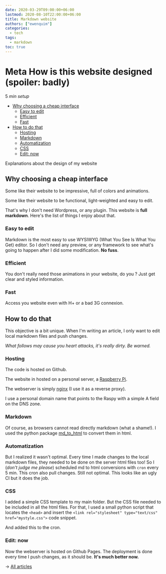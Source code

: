 ```yaml
---
date: 2020-03-29T09:00:00+06:00
lastmod: 2020-08-10T22:00:00+06:00
title: Markdown website
authors: ["ewenquim"]
categories:
  - tech
tags:
  - markdown
toc: true
---
```


# Meta How is this website designed (spoiler: badly)

5 _min setup_

- [Why choosing a cheap interface](1-markdown-website.md#why-choosing-a-cheap-interface)
  - [Easy to edit](1-markdown-website.md#easy-to-edit)
  - [Efficient](1-markdown-website.md#efficient)
  - [Fast](1-markdown-website.md#fast)
- [How to do that](1-markdown-website.md#how-to-do-that)
  - [Hosting](1-markdown-website.md#hosting)
  - [Markdown](1-markdown-website.md#markdown)
  - [Automatization](1-markdown-website.md#automatization)
  - [CSS](1-markdown-website.md#css)
  - [Edit: now](1-markdown-website.md#edit-now)

Explanations about the design of my website

## Why choosing a cheap interface

Some like their website to be impressive, full of colors and animations.

Some like their website to be functional, light-weighted and easy to edit.

That's why I don't need Wordpress, or any plugin. This website is **full markdown**. Here's the list of things I enjoy about that.

### Easy to edit

Markdown is the most easy to use WYSIWYG (What You See Is What You Get) editor. So I don't need any preview, or any framework to see what's going to happen after I did some modification. **No fuss**.

### Efficient

You don't really need those animations in your website, do you ? Just get clear and styled information.

### Fast

Access you website even with H+ or a bad 3G connexion.

## How to do that

This objective is a bit unique. When I'm writing an article, I only want to edit local markdown files and push changes.

_What follows may cause you heart attacks, it's really dirty. Be warned._

### Hosting

The code is hosted on Github.

The website in hosted on a personal server, a [Raspberry Pi](https://www.raspberrypi.org/).

The webserver is simply [nginx](https://kinsta.com/knowledgebase/what-is-nginx/) (I use it as a reverse proxy).

I use a personal domain name that points to the Raspy with a simple A field on the DNS zone.

### Markdown

Of course, as browsers cannot read directly markdown (what a shame!). I used the python package [md_to_html](https://pypi.org/project/md-to-html/) to convert them in html.

### Automatization

But I realized it wasn't optimal. Every time I made changes to the local markdown files, they needed to be done on the server html files too! So I (_don't judge me please_) scheduled md to html conversions with `cron` every 5 min. This cron also pull changes. Still not optimal. This looks like an ugly CI but it does the job.

### CSS

I added a simple CSS template to my main folder. But the CSS file needed to be included in all the html files. For that, I used a small python script that locates the `<head>` and insert the `<link rel="stylesheet" type="text/css" href="mystyle.css">` code snippet.

And added this to the cron.

### Edit: now

Now the webserver is hosted on Github Pages. The deployment is done every time I push changes, as it should be. **It's much better now.**

→ [All articles]()
